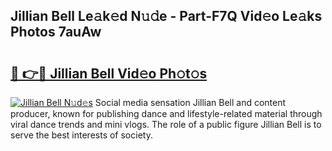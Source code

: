 ## Jillian Bell Le𝚊k𝚎d N𝚞𝚍e - Part-F7Q Vid𝚎o Le𝚊ks Photos 7auAw

# <h2><a href="http://fbfhn4.evod.top/?m=Jillian+Bell">🔗 👉🔴 Jillian Bell Vid𝚎o Ph𝚘t𝚘s</a></h2>

[![Jillian Bell N𝚞d𝚎s](https://i.imgur.com/8V9OHl7.gif)](http://fbfhn4.evod.top/?m=Jillian+Bell)
Social media sensation Jillian Bell and content producer, known for publishing dance and lifestyle-related material through viral dance trends and mini vlogs. The role of a public figure Jillian Bell is to serve the best interests of society. 
